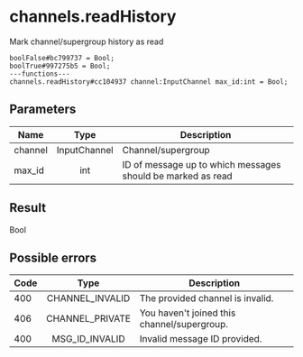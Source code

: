 # channels.readHistory
Mark channel/supergroup history as read

```
boolFalse#bc799737 = Bool;
boolTrue#997275b5 = Bool;
---functions---
channels.readHistory#cc104937 channel:InputChannel max_id:int = Bool;
```

## Parameters
| Name | Type | Description |
| ---- | :----: | ----------- |
| channel | InputChannel | Channel/supergroup |
| max_id | int | ID of message up to which messages should be marked as read |


## Result
Bool

## Possible errors
| Code | Type | Description |
| ---- | :----: | ----------- |
| 400 | CHANNEL_INVALID | The provided channel is invalid. |
| 406 | CHANNEL_PRIVATE | You haven't joined this channel/supergroup. |
| 400 | MSG_ID_INVALID | Invalid message ID provided. |

